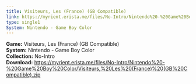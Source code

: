 ```yaml
---
title: Visiteurs, Les (France) (GB Compatible)
link: https://myrient.erista.me/files/No-Intro/Nintendo%20-%20Game%20Boy%20Color/Visiteurs,%20Les%20(France)%20(GB%20Compatible).zip
type: single1
System: Nintendo - Game Boy Color
---
```

<b>Game:</b> Visiteurs, Les (France) (GB Compatible)<br>
<b>System:</b> Nintendo - Game Boy Color<br>
<b>Collection:</b> No-Intro<br>
<b>Download:</b> https://myrient.erista.me/files/No-Intro/Nintendo%20-%20Game%20Boy%20Color/Visiteurs,%20Les%20(France)%20(GB%20Compatible).zip